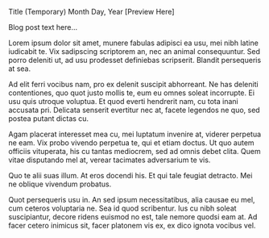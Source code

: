 Title (Temporary)
Month Day, Year
[Preview Here]

Blog post text here...

Lorem ipsum dolor sit amet, munere fabulas adipisci ea usu, mei nibh latine iudicabit te. Vix sadipscing scriptorem an, nec an animal consequuntur. Sed porro deleniti ut, ad usu prodesset definiebas scripserit. Blandit persequeris at sea.

Ad elit ferri vocibus nam, pro ex delenit suscipit abhorreant. Ne has deleniti contentiones, quo quot justo mollis te, eum eu omnes soleat incorrupte. Ei usu quis utroque voluptua. Et quod everti hendrerit nam, cu tota inani accusata pri. Delicata senserit evertitur nec at, facete legendos ne quo, sed postea putant dictas cu.

Agam placerat interesset mea cu, mei luptatum invenire at, viderer perpetua ne eam. Vix probo vivendo perpetua te, qui et etiam doctus. Ut quo autem officiis vituperata, his cu tantas mediocrem, sed ad omnis debet clita. Quem vitae disputando mel at, verear tacimates adversarium te vis.

Quo te alii suas illum. At eros docendi his. Et qui tale feugiat detracto. Mei ne oblique vivendum probatus.

Quot persequeris usu in. An sed ipsum necessitatibus, alia causae eu mel, cum ceteros voluptaria ne. Sea id quod scribentur. Ius cu nibh soleat suscipiantur, decore ridens euismod no est, tale nemore quodsi eam at. Ad facer cetero inimicus sit, facer platonem vis ex, ex dico ignota vocibus vel.

